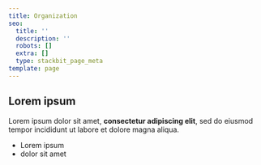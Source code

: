 ```yaml
---
title: Organization
seo:
  title: ''
  description: ''
  robots: []
  extra: []
  type: stackbit_page_meta
template: page
---
```

## Lorem ipsum

Lorem ipsum dolor sit amet, **consectetur adipiscing elit**, sed do eiusmod tempor incididunt ut labore et dolore magna aliqua.

- Lorem ipsum
- dolor sit amet